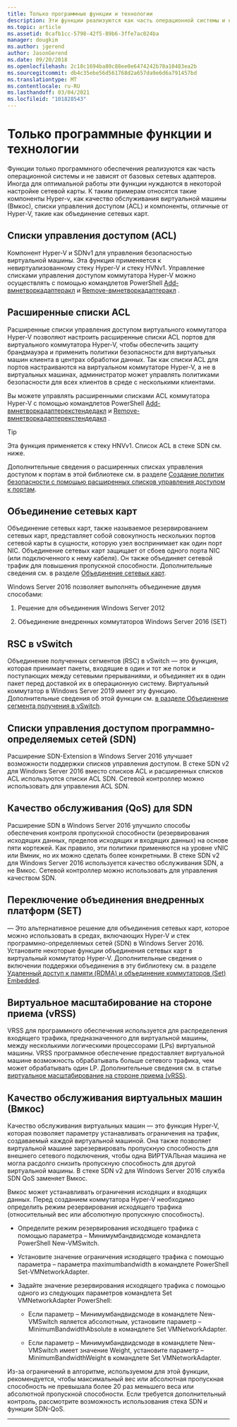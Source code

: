 ```yaml
---
title: Только программные функции и технологии
description: Эти функции реализуются как часть операционной системы и не зависят от базовых сетевых адаптеров. Иногда для оптимальной работы эти функции нуждаются в некоторой настройке сетевой карты. К таким примерам относятся такие компоненты Hyper-v, как качество обслуживания виртуальной машины (Вмкос), списки управления доступом (ACL) и компоненты, отличные от Hyper-V, такие как объединение сетевых карт.
ms.topic: article
ms.assetid: 0cafb1cc-5798-42f5-89b6-3ffe7ac024ba
manager: dougkim
ms.author: jgerend
author: JasonGerend
ms.date: 09/20/2018
ms.openlocfilehash: 2c18c1694ba80c88ee0e6474242b78a10483ea2b
ms.sourcegitcommit: db4c35ebe56d561768d2a657da9e6d6a791457bd
ms.translationtype: MT
ms.contentlocale: ru-RU
ms.lasthandoff: 03/04/2021
ms.locfileid: "101828543"
---
```

# <a name="software-only-so-features-and-technologies"></a>Только программные функции и технологии
Функции только программного обеспечения реализуются как часть операционной системы и не зависят от базовых сетевых адаптеров. Иногда для оптимальной работы эти функции нуждаются в некоторой настройке сетевой карты. К таким примерам относятся такие компоненты Hyper-v, как качество обслуживания виртуальной машины (Вмкос), списки управления доступом (ACL) и компоненты, отличные от Hyper-V, такие как объединение сетевых карт.

## <a name="access-control-lists-acls"></a>Списки управления доступом (ACL)

Компонент Hyper-V и SDNv1 для управления безопасностью виртуальной машины. Эта функция применяется к невиртуализованному стеку Hyper-V и стеку HVNv1. Управление списками управления доступом коммутатора Hyper-V можно осуществлять с помощью командлетов PowerShell [Add-вмнетворкадаптеракл](/powershell/module/hyper-v/add-vmnetworkadapteracl) и [Remove-вмнетворкадаптеракл](/powershell/module/hyper-v/remove-vmnetworkadapteracl) .

## <a name="extended-acls"></a>Расширенные списки ACL

Расширенные списки управления доступом виртуального коммутатора Hyper-V позволяют настроить расширенные списки ACL портов для виртуального коммутатора Hyper-V, чтобы обеспечить защиту брандмауэра и применить политики безопасности для виртуальных машин клиента в центрах обработки данных. Так как списки ACL для портов настраиваются на виртуальном коммутаторе Hyper-V, а не в виртуальных машинах, администратор может управлять политиками безопасности для всех клиентов в среде с несколькими клиентами.

Вы можете управлять расширенными списками ACL коммутатора Hyper-V с помощью командлетов PowerShell [Add-вмнетворкадаптерекстендедакл](/powershell/module/hyper-v/add-vmnetworkadapterextendedacl) и [Remove-вмнетворкадаптерекстендедакл](/powershell/module/hyper-v/remove-vmnetworkadapteracl) .

>[!TIP]
>Эта функция применяется к стеку HNVv1. Список ACL в стеке SDN см. ниже.

Дополнительные сведения о расширенных списках управления доступом к портам в этой библиотеке см. в разделе [Создание политик безопасности с помощью расширенных списков управления доступом к портам](../../../virtualization/hyper-v-virtual-switch/create-security-policies-with-extended-port-access-control-lists.md).

## <a name="nic-teaming"></a>Объединение сетевых карт

Объединение сетевых карт, также называемое резервированием сетевых карт, представляет собой совокупность нескольких портов сетевой карты в сущности, которую узел воспринимает как один порт NIC. Объединение сетевых карт защищает от сбоев одного порта NIC (или подключенного к нему кабеля). Он также объединяет сетевой трафик для повышения пропускной способности. Дополнительные сведения см. в разделе [Объединение сетевых карт](../nic-teaming/nic-teaming.md).

Windows Server 2016 позволяет выполнять объединение двумя способами:

1.  Решение для объединения Windows Server 2012

2.  Объединение внедренных коммутаторов Windows Server 2016 (SET)


## <a name="rsc-in-the-vswitch"></a>RSC в vSwitch

Объединение полученных сегментов (RSC) в vSwitch — это функция, которая принимает пакеты, входящие в один и тот же поток и поступающих между сетевыми прерываниями, и объединяет их в один пакет перед доставкой их в операционную систему. Виртуальный коммутатор в Windows Server 2019 имеет эту функцию. Дополнительные сведения об этой функции см. [в разделе Объединение сегмента получения в vSwitch](./rsc-in-the-vswitch.md).

## <a name="software-defined-networking-sdn-acls"></a>Списки управления доступом программно-определяемых сетей (SDN)

Расширение SDN-Extension в Windows Server 2016 улучшает возможности поддержки списков управления доступом. В стеке SDN v2 для Windows Server 2016 вместо списков ACL и расширенных списков ACL используются списки ACL SDN. Сетевой контроллер можно использовать для управления ACL SDN.

## <a name="sdn-quality-of-service-qos"></a>Качество обслуживания (QoS) для SDN

Расширение SDN в Windows Server 2016 улучшило способы обеспечения контроля пропускной способности (резервирования исходящих данных, пределов исходящих и входящих данных) на основе пяти кортежей. Как правило, эти политики применяются на уровне vNIC или Вмник, но их можно сделать более конкретными. В стеке SDN v2 для Windows Server 2016 используется качество обслуживания SDN, а не Вмкос. Сетевой контроллер можно использовать для управления качеством SDN.

## <a name="switch-embedded-teaming-set"></a>Переключение объединения внедренных платформ (SET)

— Это альтернативное решение для объединения сетевых карт, которое можно использовать в средах, включающих Hyper-V и стек программно-определяемых сетей (SDN) в Windows Server 2016. Установите некоторые функции объединения сетевых карт в виртуальный коммутатор Hyper-V. Дополнительные сведения о включении поддержки объединения в эту библиотеку см. в разделе [Удаленный доступ к памяти (RDMA) и объединение коммутаторов (Set) Embedded](../../../virtualization/hyper-v-virtual-switch/rdma-and-switch-embedded-teaming.md).

## <a name="virtual-receive-side-scaling-vrss"></a>Виртуальное масштабирование на стороне приема (vRSS)

VRSS для программного обеспечения используется для распределения входящего трафика, предназначенного для виртуальной машины, между несколькими логическими процессорами (LPs) виртуальной машины. VRSS программное обеспечение предоставляет виртуальной машине возможность обрабатывать больше сетевого трафика, чем может обрабатывать один LP. Дополнительные сведения см. в статье [виртуальное масштабирование на стороне приема (vRSS)](../vrss/vrss-top.md).

## <a name="virtual-machine-quality-of-service-vmqos"></a>Качество обслуживания виртуальных машин (Вмкос)

Качество обслуживания виртуальных машин — это функция Hyper-V, которая позволяет параметру устанавливать ограничения на трафик, создаваемый каждой виртуальной машиной. Она также позволяет виртуальной машине зарезервировать пропускную способность для внешнего сетевого подключения, чтобы одна ВИРТУАЛЬная машина не могла расдолго снизить пропускную способность для другой виртуальной машины. В стеке SDN v2 для Windows Server 2016 служба SDN QoS заменяет Вмкос.

Вмкос может устанавливать ограничения исходящих и входящих данных. Перед созданием коммутатора Hyper-V необходимо определить режим резервирования исходящего трафика (относительный вес или абсолютную пропускную способность).

-  Определите режим резервирования исходящего трафика с помощью параметра – Минимумбандвидсмоде командлета PowerShell New-VMSwitch.

-  Установите значение ограничения исходящего трафика с помощью параметра – параметра maximumbandwidth в командлете PowerShell Set-VMNetworkAdapter.

-  Задайте значение резервирования исходящего трафика с помощью одного из следующих параметров командлета Set VMNetworkAdapter PowerShell:

   -  Если параметр – Минимумбандвидсмоде в командлете New-VMSwitch является абсолютным, установите параметр – MinimumBandwidthAbsolute в командлете Set VMNetworkAdapter.

   -  Если параметр – Минимумбандвидсмоде в командлете New-VMSwitch имеет значение Weight, установите параметр – MinimumBandwidthWeight в командлете Set VMNetworkAdapter.

Из-за ограничений в алгоритме, используемом для этой функции, рекомендуется, чтобы максимальный вес или абсолютная пропускная способность не превышала более 20 раз меньшего веса или абсолютной пропускной способности. Если требуется дополнительный контроль, рассмотрите возможность использования стека SDN и функции SDN-QoS.


---
